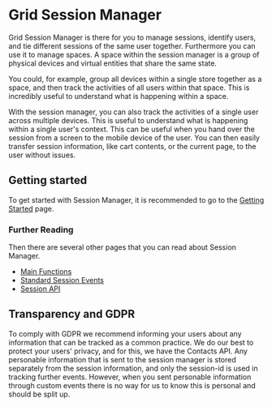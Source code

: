 # Grid Session Manager

Grid Session Manager is there for you to manage sessions, identify users, and tie different sessions of the same user together. Furthermore you can use it to manage spaces. A space within the session manager is a group of physical devices and virtual entities that share the same state.

You could, for example, group all devices within a single store together as a space, and then track the activities of all users within that space. This is incredibly useful to understand what is happening within a space.

With the session manager, you can also track the activities of a single user across multiple devices. This is useful to understand what is happening within a single user's context. This can be useful when you hand over the session from a screen to the mobile device of the user. You can then easily transfer session information, like cart contents, or the current page, to the user without issues.

## Getting started
To get started with Session Manager, it is recommended to go to the [Getting Started](/session-manager/getting-started) page.

### Further Reading
Then there are several other pages that you can read about Session Manager.

- [Main Functions](/session-manager/main-functions)
- [Standard Session Events](/session-manager/standard-session-events)
- [Session API](/session-manager/session-api)

## Transparency and GDPR
To comply with GDPR we recommend informing your users about any information that can be tracked as a common practice. We do our best to protect your users' privacy, and for this, we have the Contacts API. Any personable information that is sent to the session manager is stored separately from the session information, and only the session-id is used in tracking further events. However, when you sent personable information through custom events there is no way for us to know this is personal and should be split up.